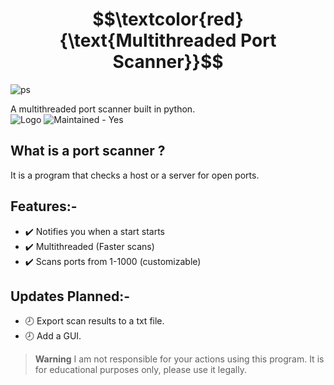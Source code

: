 # $$\textcolor{red}{\text{Multithreaded Port Scanner}}$$
![ps](https://user-images.githubusercontent.com/96690322/188703616-d218469a-9c28-470e-b0a4-9d0b8a895a92.jpg)

A multithreaded port scanner built in python.
<br>
![Logo](https://img.shields.io/github/commit-activity/w/Coding-Storm/Multithreaded-Port-Scanner?color=brightgreen&label=commits&logo=python&logoColor=gold&style=for-the-badge) ![Maintained - Yes](https://img.shields.io/badge/Maintained-Yes-lightgreen?style=for-the-badge&logo=github&logoColor=gold)


## What is a port scanner ?
It is a program that checks a host or a server for open ports.


## Features:-
- ✔️ Notifies you when a start starts
- ✔️ Multithreaded (Faster scans)
- ✔️ Scans ports from 1-1000 (customizable)

## Updates Planned:-
- 🕗 Export scan results to a txt file.
- 🕗 Add a GUI.

> __Warning__
I am not responsible for your actions using this program. It is for educational purposes only, please use it legally.
